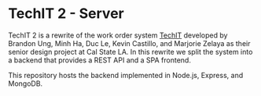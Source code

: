 # TechIT 2 - Server

TechIT 2 is a rewrite of the work order system
[TechIT](https://github.com/cysun/techit) developed by Brandon Ung, Minh Ha,
Duc Le, Kevin Castillo, and Marjorie Zelaya as their senior design project at
Cal State LA. In this rewrite we split the system into a backend that provides
a REST API and a SPA frontend.

This repository hosts the backend implemented in Node.js, Express, and MongoDB.
